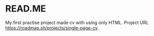 # READ.ME
My first practise project made cv with using only HTML.
Project URL https://roadmap.sh/projects/single-page-cv.
